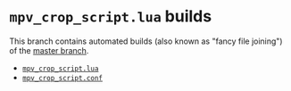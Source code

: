 # `mpv_crop_script.lua` builds

This branch contains automated builds (also known as "fancy file joining") of the [master branch](https://github.com/TheAMM/mpv_crop_script).  

* [`mpv_crop_script.lua`](mpv_crop_script.lua)  
* [`mpv_crop_script.conf`](mpv_crop_script.conf)  
